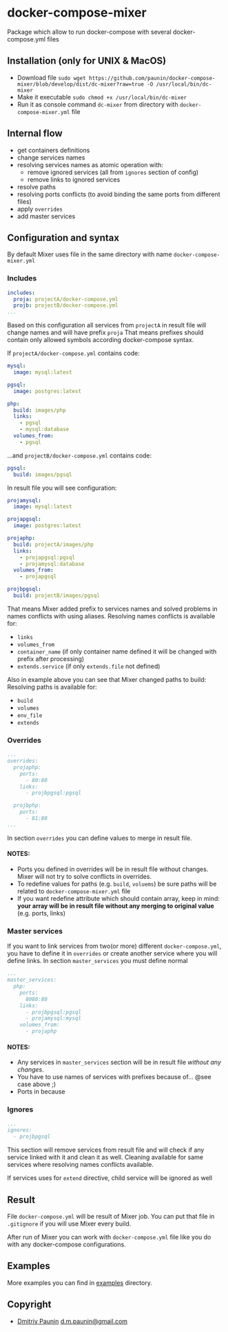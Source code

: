 # docker-compose-mixer

Package which allow to run docker-compose with several docker-compose.yml files

## Installation (only for UNIX & MacOS)

* Download file `sudo wget https://github.com/paunin/docker-compose-mixer/blob/develop/dist/dc-mixer?raw=true -O /usr/local/bin/dc-mixer`
* Make it executable `sudo chmod +x /usr/local/bin/dc-mixer`
* Run it as console command `dc-mixer` from directory with `docker-compose-mixer.yml` file

## Internal flow

* get containers definitions
* change services names
* resolving services names as atomic operation with:
    * remove ignored services (all from `ignores` section of config)
    * remove links to ignored services
* resolve paths
* resolving ports conflicts (to avoid binding the same ports from different files)
* apply `overrides`
* add master services


## Configuration and syntax

By default Mixer uses file in the same directory with name `docker-compose-mixer.yml`


### Includes

```yaml
includes:
  proja: projectA/docker-compose.yml
  projb: projectB/docker-compose.yml
...
```

Based on this configuration  all services from `projectA` in result file will change names and will have prefix `proja`
That means prefixes should contain only allowed symbols according docker-compose syntax.

If `projectA/docker-compose.yml` contains code:

```yaml
mysql:
  image: mysql:latest

pgsql:
  image: postgres:latest

php:
  build: images/php
  links:
    - pgsql
    - mysql:database
  volumes_from:
    - pgsql
```

...and `projectB/docker-compose.yml` contains code:

```yaml
pgsql:
  build: images/pgsql
```


In result file you will see configuration:

```yaml
projamysql:
  image: mysql:latest

projapgsql:
  image: postgres:latest

projaphp:
  build: projectA/images/php
  links:
    - projapgsql:pgsql
    - projamysql:database
  volumes_from:
    - projapgsql

projbpgsql:
  build: projectB/images/pgsql
```

That means Mixer added prefix to services names and solved problems in names conflicts with using aliases.
Resolving names conflicts is available for:

* `links`
* `volumes_from`
* `container_name` (if only container name defined it will be changed with prefix after processing)
* `extends.service` (if only `extends.file` not defined)

Also in example above you can see that Mixer changed paths to build:
Resolving paths is available for:

* `build`
* `volumes`
* `env_file`
* `extends`

### Overrides

```yaml
...
overrides:
  projaphp:
    ports:
      - 80:80
    links:
      - projbpgsql:pgsql

  projbphp:
    ports:
      - 81:80
...
```

In section `overrides` you can define values to merge in result file.

#### NOTES:
* Ports you defined in overrides will be in result file without changes. Mixer will not try to solve conflicts in overrides.
* To redefine values for paths (e.g. `build`, `voluems`) be sure paths will be related to `docker-compose-mixer.yml` file
* If you want redefine attribute which should contain array, keep in mind:
 **your array will be in result file without any merging to original value** (e.g. ports, links)

### Master services

If you want to link services from two(or more) different `docker-compose.yml`, you have to define it in `overrides`
or create another service where you will define links. In section `master_services` you must define normal

```yaml
...
master_services:
  php:
    ports:
      8080:80
    links:
      - projbpgsql:pgsql
      - projamysql:mysql
    volumes_from:
      - projaphp
```

#### NOTES:
* Any services in `master_services` section will be in result file *without any changes*.
* You have to use names of services with prefixes because of... @see case above ;)
* Ports in  because

### Ignores

```yaml
...
ignores:
  - projbpgsql
```

This section will remove services from result file and will check if any service linked with it and clean it as well.
Cleaning available for same services where resolving names conflicts available.

If services uses for `extend` directive, child service will be ignored as well

## Result

File `docker-compose.yml` will be result of Mixer job.
You can put that file in `.gitignore` if you will use Mixer every build.

After run of Mixer you can work with `docker-compose.yml` file like you do with any docker-compose configurations.

## Examples

More examples you can find in [examples](./examples) directory.

## Copyright

* [Dmitriy Paunin](http://paunin.com) <d.m.paunin@gmail.com>